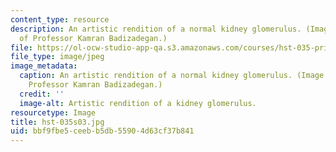 ```yaml
---
content_type: resource
description: An artistic rendition of a normal kidney glomerulus. (Image courtesy
  of Professor Kamran Badizadegan.)
file: https://ol-ocw-studio-app-qa.s3.amazonaws.com/courses/hst-035-principle-and-practice-of-human-pathology-spring-2003/bbf9fbe5ceebb5db55904d63cf37b841_hst-035s03.jpg
file_type: image/jpeg
image_metadata:
  caption: An artistic rendition of a normal kidney glomerulus. (Image courtesy of
    Professor Kamran Badizadegan.)
  credit: ''
  image-alt: Artistic rendition of a kidney glomerulus.
resourcetype: Image
title: hst-035s03.jpg
uid: bbf9fbe5-ceeb-b5db-5590-4d63cf37b841
---
```

